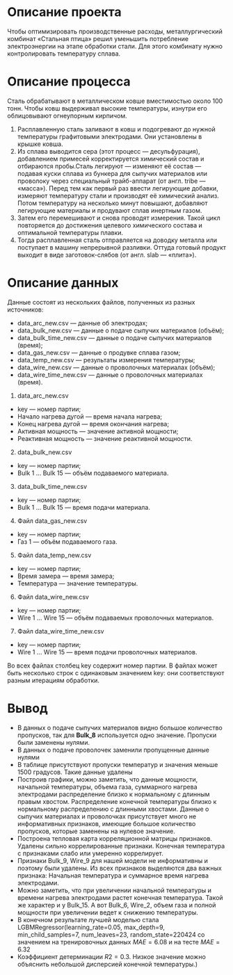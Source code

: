 # Описание проекта
Чтобы оптимизировать производственные расходы, металлургический комбинат «Стальная птица» решил уменьшить потребление электроэнергии на этапе обработки стали. Для этого комбинату нужно контролировать температуру сплава. 
# Описание процесса
Сталь обрабатывают в металлическом ковше вместимостью около 100 тонн. Чтобы ковш выдерживал высокие температуры, изнутри его облицовывают огнеупорным кирпичом.

1. Расплавленную сталь заливают в ковш и подогревают до нужной температуры графитовыми электродами. Они установлены в крышке ковша.
2. Из сплава выводится сера (этот процесс — десульфурация), добавлением примесей корректируется химический состав и отбираются пробы.Сталь легируют — изменяют её состав — подавая куски сплава из бункера для сыпучих материалов или проволоку через специальный трайб-аппарат (от англ. tribe — «масса»). Перед тем как первый раз ввести легирующие добавки, измеряют температуру стали и производят её химический анализ. Потом температуру на несколько минут повышают, добавляют легирующие материалы и продувают сплав инертным газом.
3. Затем его перемешивают и снова проводят измерения. Такой цикл повторяется до достижения целевого химического состава и оптимальной температуры плавки.
4. Тогда расплавленная сталь отправляется на доводку металла или поступает в машину непрерывной разливки. Оттуда готовый продукт выходит в виде заготовок-слябов (от англ. slab — «плита»).

# Описание данных
Данные состоят из нескольких файлов, полученных из разных источников:

- data_arc_new.csv — данные об электродах;
- data_bulk_new.csv — данные о подаче сыпучих материалов (объём);
- data_bulk_time_new.csv — данные о подаче сыпучих материалов (время);
- data_gas_new.csv — данные о продувке сплава газом;
- data_temp_new.csv — результаты измерения температуры;
- data_wire_new.csv — данные о проволочных материалах (объём);
- data_wire_time_new.csv — данные о проволочных материалах (время).

1. data_arc_new.csv
- key — номер партии;
- Начало нагрева дугой — время начала нагрева;
- Конец нагрева дугой — время окончания нагрева;
- Активная мощность — значение активной мощности;
- Реактивная мощность — значение реактивной мощности.
2. data_bulk_new.csv
- key — номер партии;
- Bulk 1 … Bulk 15 — объём подаваемого материала.
3. data_bulk_time_new.csv
- key — номер партии;
- Bulk 1 … Bulk 15 — время подачи материала.
4. Файл data_gas_new.csv
- key — номер партии;
- Газ 1 — объём подаваемого газа.
5. Файл data_temp_new.csv
- key — номер партии;
- Время замера — время замера;
- Температура — значение температуры.
6. Файл data_wire_new.csv
- key — номер партии;
- Wire 1 … Wire 15 — объём подаваемых проволочных материалов.
7. Файл data_wire_time_new.csv
- key — номер партии;
- Wire 1 … Wire 15 — время подачи проволочных материалов.

Во всех файлах столбец key содержит номер партии. В файлах может быть несколько строк с одинаковым значением key: они соответствуют разным итерациям обработки.

# Вывод
- В данных о подаче сыпучих материалов видно большое количество пропусков, так для **Bulk_8** используется одно значение. Пропуски были заменены нулями.
- В данных о подаче проволочек заменили пропущенные данные нулями
- В таблице присутствуют пропуски температур и значения меньше 1500 градусов. Такие данные удалены
- Построив графики, можно заметить, что данные мощности, начальной температуры, объема газа, суммарного нагрева электродами распределение близко к нормальному с длинным правым хвостом. Распределение конечной температуры близко к нормальному распределению с длинными хвостами. Данные о сыпучих материалах и проволочках присутствует много не информативных признаков, имеющие большое количество пропусков, которые заменены на нулевое значение.
- Построена тепловая карта корреляционной матрицы признаков. Удалены сильно коррелированные признаки. Конечная температура с признаками слабо или умеренно коррелирует.
- Признаки Bulk_9, Wire_9 для нашей модели не информативны и поэтому были удалены. Из всех признаков выделяются два важных признака: Начальная температура и суммарное время нагрева электродами.
- Можно заметить, что при увеличении начальной температуры и времени нагрева электродами растет конечная температура. Такой же характер и у Bulk_15. А вот Bulk_6, Wire_2, объем газа и полной мощности при увеличении ведет к снижению температуры.
- В конечном результате лучшей моделью стала LGBMRegressor(learning_rate=0.05, max_depth=9, min_child_samples=7, num_leaves=23, random_state=220424
со значением на тренировочных данных $MAE = 6.08$ и на тесте $MAE = 6.32$
- Коэффициент детерминации $R2 = 0.3$. Низкое значение можно объяснить небольшой дисперсией конечной температуры.)
